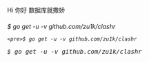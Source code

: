 Hi
你好
数据库就撒娇
<h6>$ go get -u -v github.com/zu1k/clashr


    <pre>$ go get -u -v github.com/zu1k/clashr


<div class="highlight highlight-source-shell">
    <pre>$ go get -u -v github.com/zu1k/clashr
    </pre>
</div>